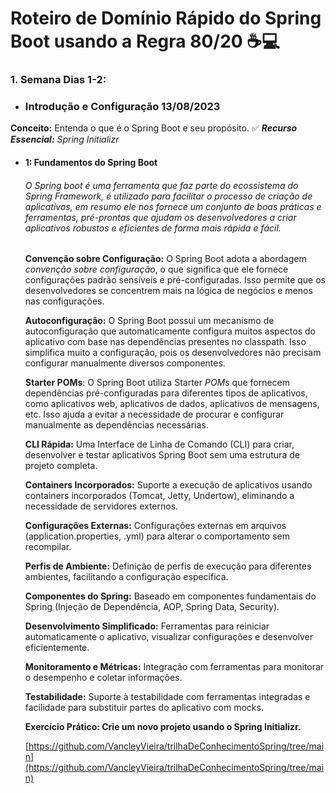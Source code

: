 # Roteiro de Domínio Rápido do Spring Boot usando a Regra 80/20 :coffee::computer:

### 1. Semana Dias 1-2: 

- ### Introdução e Configuração 13/08/2023

**Conceito:** Entenda o que é o Spring Boot e seu propósito. :white_check_mark:
***Recurso Essencial:** Spring Initializr*

- #### 1: Fundamentos do Spring Boot

  ###### O Spring boot é uma ferramenta que faz parte do ecossistema do Spring Framework, é utilizado para facilitar o processo de criação de aplicativos, em resumo ele nos fornece um conjunto de boas práticas e ferramentas, pré-prontas que ajudam os desenvolvedores a criar aplicativos robustos e eficientes de forma mais rápida e fácil.

  **Convenção sobre Configuração:** O Spring Boot adota a abordagem *convenção sobre configuração*, o que significa que ele fornece configurações padrão sensíveis e pré-configuradas. Isso permite que os desenvolvedores se concentrem mais na lógica de negócios e menos nas configurações.

  **Autoconfiguração:** O Spring Boot possui um mecanismo de autoconfiguração que automaticamente configura muitos aspectos do aplicativo com base nas dependências presentes no classpath. Isso simplifica muito a configuração, pois os desenvolvedores não precisam configurar manualmente diversos componentes.

  **Starter POMs**: O Spring Boot utiliza Starter *POMs* que fornecem dependências pré-configuradas para diferentes tipos de aplicativos, como aplicativos web, aplicativos de dados, aplicativos de mensagens, etc. Isso ajuda a evitar a necessidade de procurar e configurar manualmente as dependências necessárias.

  **CLI Rápida:** Uma Interface de Linha de Comando (CLI) para criar, desenvolver e testar aplicativos Spring Boot sem uma estrutura de projeto completa.

  **Containers Incorporados:** Suporte a execução de aplicativos usando containers incorporados (Tomcat, Jetty, Undertow), eliminando a necessidade de servidores externos.

  **Configurações Externas:** Configurações externas em arquivos (application.properties, .yml) para alterar o comportamento sem recompilar.

  **Perfis de Ambiente:** Definição de perfis de execução para diferentes ambientes, facilitando a configuração específica.

  **Componentes do Spring:** Baseado em componentes fundamentais do Spring (Injeção de Dependência, AOP, Spring Data, Security).

  **Desenvolvimento Simplificado:** Ferramentas para reiniciar automaticamente o aplicativo, visualizar configurações e desenvolver eficientemente.

  **Monitoramento e Métricas:** Integração com ferramentas para monitorar o desempenho e coletar informações.

  **Testabilidade:** Suporte à testabilidade com ferramentas integradas e facilidade para substituir partes do aplicativo com mocks.

  

  **Exercício Prático: Crie um novo projeto usando o Spring Initializr.**

  [https://github.com/VancleyVieira/trilhaDeConhecimentoSpring/tree/main](https://github.com/VancleyVieira/trilhaDeConhecimentoSpring/tree/main)

  

